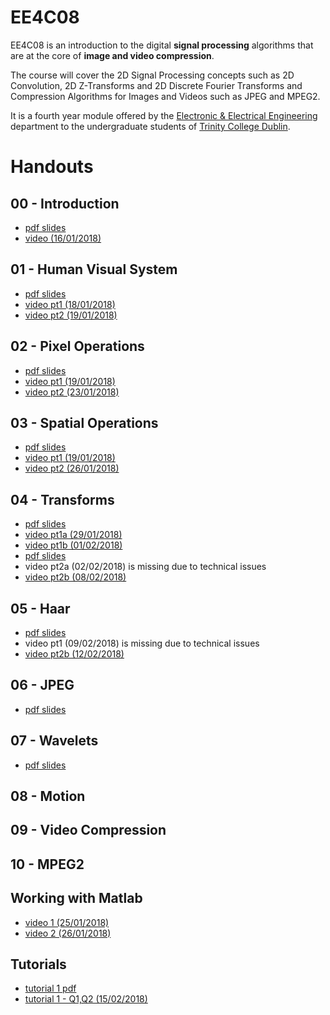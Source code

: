 # EE4C08

EE4C08 is an introduction to the digital **signal processing** algorithms that are at the core of **image and video compression**.

The course will cover the 2D Signal Processing concepts such as 2D
Convolution, 2D Z-Transforms and 2D Discrete Fourier Transforms and
Compression Algorithms for Images and Videos such as JPEG and MPEG2.

It is a fourth year module offered by the [Electronic & Electrical
Engineering](https://www.tcd.ie/eleceng/) department to the
undergraduate students of [Trinity College
Dublin](https://www.tcd.ie).

# Handouts

## 00 - Introduction

* [pdf slides](/handouts/handout-00-introduction.pdf)
* [video (16/01/2018)](https://youtu.be/8nIrgDCW0fU)

## 01 - Human Visual System
* [pdf slides](/handouts/handout-01-human-visual-system.pdf)
* [video pt1 (18/01/2018)](https://youtu.be/ZH3Tfxsc0YY)
* [video pt2 (19/01/2018)](https://youtu.be/WvdaYXhZYE4)

## 02 - Pixel Operations
* [pdf slides](/handouts/handout-02-pixelops.pdf)
* [video pt1 (19/01/2018)](https://youtu.be/eA3kaW-GYco)
* [video pt2 (23/01/2018)](https://youtu.be/HIAp2QlBUOU)

## 03 - Spatial Operations
* [pdf slides](/handouts/handout-03-spatialops.pdf)
* [video pt1 (19/01/2018)](https://youtu.be/QSjCgHM-wTE)
* [video pt2 (26/01/2018)](https://youtu.be/l5gob1NYGSk)

## 04 - Transforms 
* [pdf slides](/handouts/handout-04-xforms-pt1.pdf)
* [video pt1a (29/01/2018)](https://youtu.be/4AKGKNnWH98)
* [video pt1b (01/02/2018)](https://youtu.be/i8HY8zPVtuI)
* [pdf slides](/handouts/handout-04-xforms-pt2.pdf)
* video pt2a (02/02/2018) is missing due to technical issues
* [video pt2b (08/02/2018)](https://youtu.be/IsAVI8Vk53I)

## 05 - Haar 
* [pdf slides](/handouts/handout-05-haar.pdf)
* video pt1 (09/02/2018) is missing due to technical issues
* [video pt2b (12/02/2018)](https://youtu.be/RMXOEitJoRc)

## 06 - JPEG
* [pdf slides](/handouts/handout-06-jpeg.pdf)

## 07 - Wavelets
* [pdf slides](/handouts/handout-07-wavelets.pdf)

## 08 - Motion

## 09 - Video Compression

## 10 - MPEG2

## Working with Matlab
* [video 1 (25/01/2018)](https://youtu.be/_ST2bh1Dey8)
* [video 2 (26/01/2018)](https://youtu.be/l5gob1NYGSk)

## Tutorials
* [tutorial 1 pdf](/tutorials/tutorial-1.pdf)
* [tutorial 1 - Q1,Q2 (15/02/2018)](https://youtu.be/KDOWEmsUHm8)


